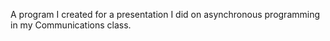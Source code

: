 A program I created for a presentation I did on asynchronous programming in my Communications class.